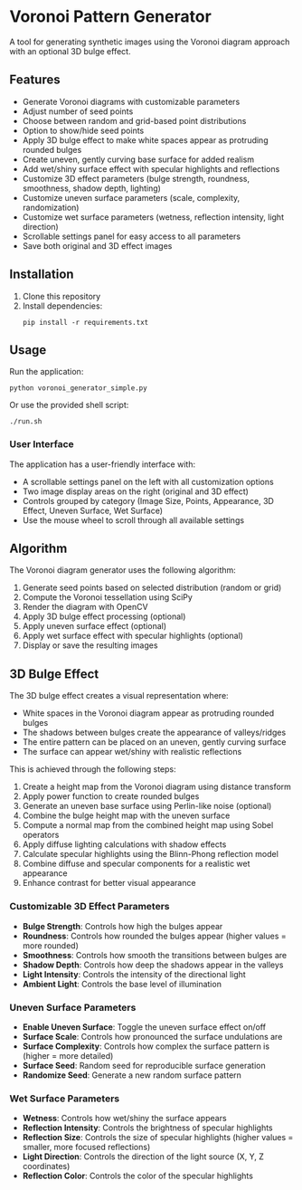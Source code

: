 # Voronoi Pattern Generator

A tool for generating synthetic images using the Voronoi diagram approach with an optional 3D bulge effect.

## Features

- Generate Voronoi diagrams with customizable parameters
- Adjust number of seed points
- Choose between random and grid-based point distributions
- Option to show/hide seed points
- Apply 3D bulge effect to make white spaces appear as protruding rounded bulges
- Create uneven, gently curving base surface for added realism
- Add wet/shiny surface effect with specular highlights and reflections
- Customize 3D effect parameters (bulge strength, roundness, smoothness, shadow depth, lighting)
- Customize uneven surface parameters (scale, complexity, randomization)
- Customize wet surface parameters (wetness, reflection intensity, light direction)
- Scrollable settings panel for easy access to all parameters
- Save both original and 3D effect images

## Installation

1. Clone this repository
2. Install dependencies:
   ```
   pip install -r requirements.txt
   ```

## Usage

Run the application:
```
python voronoi_generator_simple.py
```

Or use the provided shell script:
```
./run.sh
```

### User Interface

The application has a user-friendly interface with:
- A scrollable settings panel on the left with all customization options
- Two image display areas on the right (original and 3D effect)
- Controls grouped by category (Image Size, Points, Appearance, 3D Effect, Uneven Surface, Wet Surface)
- Use the mouse wheel to scroll through all available settings

## Algorithm

The Voronoi diagram generator uses the following algorithm:

1. Generate seed points based on selected distribution (random or grid)
2. Compute the Voronoi tessellation using SciPy
3. Render the diagram with OpenCV
4. Apply 3D bulge effect processing (optional)
5. Apply uneven surface effect (optional)
6. Apply wet surface effect with specular highlights (optional)
7. Display or save the resulting images

## 3D Bulge Effect

The 3D bulge effect creates a visual representation where:
- White spaces in the Voronoi diagram appear as protruding rounded bulges
- The shadows between bulges create the appearance of valleys/ridges
- The entire pattern can be placed on an uneven, gently curving surface
- The surface can appear wet/shiny with realistic reflections

This is achieved through the following steps:
1. Create a height map from the Voronoi diagram using distance transform
2. Apply power function to create rounded bulges
3. Generate an uneven base surface using Perlin-like noise (optional)
4. Combine the bulge height map with the uneven surface
5. Compute a normal map from the combined height map using Sobel operators
6. Apply diffuse lighting calculations with shadow effects
7. Calculate specular highlights using the Blinn-Phong reflection model
8. Combine diffuse and specular components for a realistic wet appearance
9. Enhance contrast for better visual appearance

### Customizable 3D Effect Parameters

- **Bulge Strength**: Controls how high the bulges appear
- **Roundness**: Controls how rounded the bulges appear (higher values = more rounded)
- **Smoothness**: Controls how smooth the transitions between bulges are
- **Shadow Depth**: Controls how deep the shadows appear in the valleys
- **Light Intensity**: Controls the intensity of the directional light
- **Ambient Light**: Controls the base level of illumination

### Uneven Surface Parameters

- **Enable Uneven Surface**: Toggle the uneven surface effect on/off
- **Surface Scale**: Controls how pronounced the surface undulations are
- **Surface Complexity**: Controls how complex the surface pattern is (higher = more detailed)
- **Surface Seed**: Random seed for reproducible surface generation
- **Randomize Seed**: Generate a new random surface pattern

### Wet Surface Parameters

- **Wetness**: Controls how wet/shiny the surface appears
- **Reflection Intensity**: Controls the brightness of specular highlights
- **Reflection Size**: Controls the size of specular highlights (higher values = smaller, more focused reflections)
- **Light Direction**: Controls the direction of the light source (X, Y, Z coordinates)
- **Reflection Color**: Controls the color of the specular highlights 